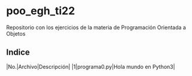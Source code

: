 # poo_egh_ti22
Repositorio con los ejercicios de la materia de Programación Orientada a Objetos

## Indice

|No.|Archivo|Descripción|
|1|programa0.py|Hola mundo en Python3|


